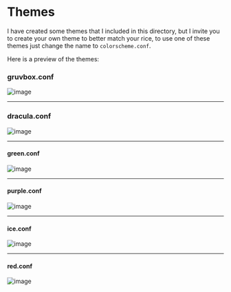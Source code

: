 # Themes
I have created some themes that I included in this directory, but I invite you to create your own theme to better match your rice, to use one of these themes just change the name to ``colorscheme.conf``.

Here is a preview of the themes:

### gruvbox.conf

![image](https://github.com/joang29/crystalfm/assets/85022759/6f2ed744-e0a7-4f91-8e9e-3de5f9417961)

---

### dracula.conf

![image](https://github.com/joang29/crystalfm/assets/85022759/975a60bb-c03d-4aca-bd0e-0fc01ec4898b)

---

#### green.conf

![image](https://github.com/joang29/crystalfm/assets/85022759/0912e5a4-975f-414e-b208-1b5a52e2cdbd)

---

#### purple.conf

![image](https://github.com/joang29/crystalfm/assets/85022759/073d55ad-78bc-4b75-ae34-6e04c178ca4f)

---

#### ice.conf

![image](https://github.com/joang29/crystalfm/assets/85022759/3641617a-febc-494a-b7df-247984379074)

---

#### red.conf

![image](https://github.com/joang29/crystalfm/assets/85022759/bf7e67af-eb31-4485-949b-ed974f5cd7b6)
